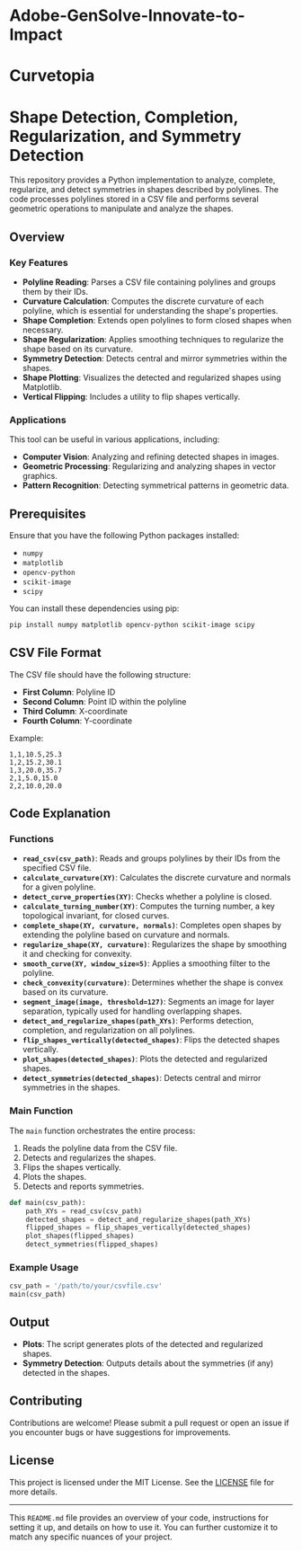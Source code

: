 # Adobe-GenSolve-Innovate-to-Impact
# Curvetopia
# Shape Detection, Completion, Regularization, and Symmetry Detection

This repository provides a Python implementation to analyze, complete, regularize, and detect symmetries in shapes described by polylines. The code processes polylines stored in a CSV file and performs several geometric operations to manipulate and analyze the shapes.

## Overview

### Key Features

- **Polyline Reading**: Parses a CSV file containing polylines and groups them by their IDs.
- **Curvature Calculation**: Computes the discrete curvature of each polyline, which is essential for understanding the shape's properties.
- **Shape Completion**: Extends open polylines to form closed shapes when necessary.
- **Shape Regularization**: Applies smoothing techniques to regularize the shape based on its curvature.
- **Symmetry Detection**: Detects central and mirror symmetries within the shapes.
- **Shape Plotting**: Visualizes the detected and regularized shapes using Matplotlib.
- **Vertical Flipping**: Includes a utility to flip shapes vertically.

### Applications

This tool can be useful in various applications, including:

- **Computer Vision**: Analyzing and refining detected shapes in images.
- **Geometric Processing**: Regularizing and analyzing shapes in vector graphics.
- **Pattern Recognition**: Detecting symmetrical patterns in geometric data.

## Prerequisites

Ensure that you have the following Python packages installed:

- `numpy`
- `matplotlib`
- `opencv-python`
- `scikit-image`
- `scipy`

You can install these dependencies using pip:

```bash
pip install numpy matplotlib opencv-python scikit-image scipy
```

## CSV File Format

The CSV file should have the following structure:

- **First Column**: Polyline ID
- **Second Column**: Point ID within the polyline
- **Third Column**: X-coordinate
- **Fourth Column**: Y-coordinate

Example:
```
1,1,10.5,25.3
1,2,15.2,30.1
1,3,20.0,35.7
2,1,5.0,15.0
2,2,10.0,20.0
```

## Code Explanation

### Functions

- **`read_csv(csv_path)`**: Reads and groups polylines by their IDs from the specified CSV file.
- **`calculate_curvature(XY)`**: Calculates the discrete curvature and normals for a given polyline.
- **`detect_curve_properties(XY)`**: Checks whether a polyline is closed.
- **`calculate_turning_number(XY)`**: Computes the turning number, a key topological invariant, for closed curves.
- **`complete_shape(XY, curvature, normals)`**: Completes open shapes by extending the polyline based on curvature and normals.
- **`regularize_shape(XY, curvature)`**: Regularizes the shape by smoothing it and checking for convexity.
- **`smooth_curve(XY, window_size=5)`**: Applies a smoothing filter to the polyline.
- **`check_convexity(curvature)`**: Determines whether the shape is convex based on its curvature.
- **`segment_image(image, threshold=127)`**: Segments an image for layer separation, typically used for handling overlapping shapes.
- **`detect_and_regularize_shapes(path_XYs)`**: Performs detection, completion, and regularization on all polylines.
- **`flip_shapes_vertically(detected_shapes)`**: Flips the detected shapes vertically.
- **`plot_shapes(detected_shapes)`**: Plots the detected and regularized shapes.
- **`detect_symmetries(detected_shapes)`**: Detects central and mirror symmetries in the shapes.

### Main Function

The `main` function orchestrates the entire process:
1. Reads the polyline data from the CSV file.
2. Detects and regularizes the shapes.
3. Flips the shapes vertically.
4. Plots the shapes.
5. Detects and reports symmetries.

```python
def main(csv_path):
    path_XYs = read_csv(csv_path)
    detected_shapes = detect_and_regularize_shapes(path_XYs)
    flipped_shapes = flip_shapes_vertically(detected_shapes)
    plot_shapes(flipped_shapes)
    detect_symmetries(flipped_shapes)
```

### Example Usage

```python
csv_path = '/path/to/your/csvfile.csv'
main(csv_path)
```

## Output

- **Plots**: The script generates plots of the detected and regularized shapes.
- **Symmetry Detection**: Outputs details about the symmetries (if any) detected in the shapes.

## Contributing

Contributions are welcome! Please submit a pull request or open an issue if you encounter bugs or have suggestions for improvements.

## License

This project is licensed under the MIT License. See the [LICENSE](LICENSE) file for more details.

---

This `README.md` file provides an overview of your code, instructions for setting it up, and details on how to use it. You can further customize it to match any specific nuances of your project.
